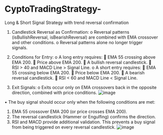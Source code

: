 # CyptoTradingStrategy-
Long &amp; Short Signal Strategy with trend reversal confirmation

1.	Candlestick Reversal as Confirmation:
o	Reversal patterns (isBullishReversal, isBearishReversal) are combined with EMA crossover and other conditions.
o	Reversal patterns alone no longer trigger signals.

3.	Conditions for Entry:
o	A long entry requires:
	EMA 55 crossing above EMA 200.
	Price above EMA 200.
	A bullish reversal candlestick.
	RSI > 40 and MACD Line > Signal Line.
o	A short entry requires:
	EMA 55 crossing below EMA 200.
	Price below EMA 200.
	A bearish reversal candlestick.
	RSI < 60 and MACD Line < Signal Line.

5.	Exit Signals:
o	Exits occur only on EMA crossovers back in the opposite direction, combined with price conditions.
![image](https://github.com/user-attachments/assets/5dd0fa4d-68e1-43d3-a14c-63b1922268ac)

•	The buy signal should occur only when the following conditions are met:
1.	EMA 55 crossover EMA 200 (or price crosses EMA 200).
2.	The reversal candlestick (Hammer or Engulfing) confirms the direction.
3.	RSI and MACD provide additional validation.
This prevents a buy signal from being triggered on every reversal candlestick.
![image](https://github.com/user-attachments/assets/0953e313-2a11-4c97-8b88-f9845b7e8b0e)

